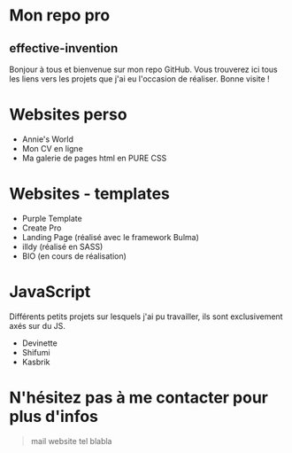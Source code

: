 # Mon repo pro
## effective-invention

Bonjour à tous et bienvenue sur mon repo GitHub. Vous trouverez ici tous les liens vers les projets que j'ai eu l'occasion de réaliser. Bonne visite !

# Websites perso

  - Annie's World
  - Mon CV en ligne
  - Ma galerie de pages html en PURE CSS


# Websites - templates
  - Purple Template
  - Create Pro
  - Landing Page (réalisé avec le framework Bulma)
  - illdy (réalisé en SASS)
  - BIO (en cours de réalisation)

# JavaScript

Différents petits projets sur lesquels j'ai pu travailler, ils sont exclusivement axés sur du JS.

 - Devinette
 - Shifumi
 - Kasbrik

# N'hésitez pas à me contacter pour plus d'infos

> mail
> website
> tel
> blabla